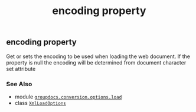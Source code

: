 ﻿---
title: encoding property
second_title: GroupDocs.Conversion for Python via .NET API References
description: 
type: docs
weight: 70
url: /python-net/groupdocs.conversion.options.load/xmlloadoptions/encoding/
is_root: false
---

## encoding property


Get or sets the encoding to be used when loading the web document.
If the property is null the encoding will be determined from document character set attribute

### See Also
* module [`groupdocs.conversion.options.load`](../../)
* class [`XmlLoadOptions`](/conversion/python-net/groupdocs.conversion.options.load/xmlloadoptions)
